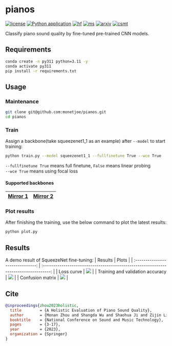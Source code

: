 # pianos
[![license](https://img.shields.io/github/license/monetjoe/pianos.svg)](https://github.com/monetjoe/pianos/blob/master/LICENSE)
[![Python application](https://github.com/monetjoe/pianos/actions/workflows/python-app.yml/badge.svg?branch=main)](https://github.com/monetjoe/pianos/actions/workflows/python-app.yml)
[![hf](https://img.shields.io/badge/HuggingFace-pianos-ffd21e.svg)](https://huggingface.co/collections/monetjoe/pianos-67e39971c0749958f63b2b7c)
[![ms](https://img.shields.io/badge/ModelScope-pianos-624aff.svg)](https://www.modelscope.cn/collections/pianos-a1856d7f57284c)
[![arxiv](https://img.shields.io/badge/arXiv-2310.04722-b31b1b.svg)](https://arxiv.org/pdf/2310.04722.pdf)
[![csmt](https://img.shields.io/badge/DOI-10.1007/978--981--97--7962--8__1-001447.svg)](https://doi.org/10.1007/978-981-97-7962-8_1)

Classify piano sound quality by fine-tuned pre-trained CNN models.

## Requirements
```bash
conda create -n py311 python=3.11 -y
conda activate py311
pip install -r requirements.txt
```

## Usage
### Maintenance
```bash
git clone git@github.com:monetjoe/pianos.git
cd pianos
```

### Train
Assign a backbone(take squeezenet1_1 as an example) after `--model` to start training:
```bash
python train.py --model squeezenet1_1 --fullfinetune True --wce True
```
`--fullfinetune True` means full finetune, `False` means linear probing<br>
`--wce True` means using focal loss

#### Supported backbones
| <a href="https://huggingface.co/datasets/monetjoe/cv_backbones" target="_blank">Mirror 1</a> | <a href="https://www.modelscope.cn/datasets/monetjoe/cv_backbones/dataPeview" target="_blank">Mirror 2</a> |
| :------------------------------------------------------------------------------------------: | :--------------------------------------------------------------------------------------------------------: |

### Plot results
After finishing the training, use the below command to plot the latest results:
```bash
python plot.py
```

## Results
A demo result of SqueezeNet fine-tuning:
|             Results              |                                        Plots                                         |
| :------------------------------: | :----------------------------------------------------------------------------------: |
|            Loss curve            | ![](https://github.com/user-attachments/assets/f6893fdd-9315-44c7-850f-6a29ebdc8c15) |
| Training and validation accuracy | ![](https://github.com/user-attachments/assets/07c7fb83-156c-40f8-9372-f96a818eeb39) |
|         Confusion matrix         | ![](https://github.com/user-attachments/assets/284b82e5-bb45-44f1-8bdc-7d2832d3e6c3) |

## Cite
```bibtex
@inproceedings{zhou2023holistic,
  title        = {A Holistic Evaluation of Piano Sound Quality},
  author       = {Monan Zhou and Shangda Wu and Shaohua Ji and Zijin Li and Wei Li},
  booktitle    = {National Conference on Sound and Music Technology},
  pages        = {3-17},
  year         = {2023},
  organization = {Springer}
}
```

